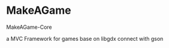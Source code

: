 MakeAGame
=========

MakeAGame-Core

a MVC Framework for games 
base on libgdx 
connect with gson 






